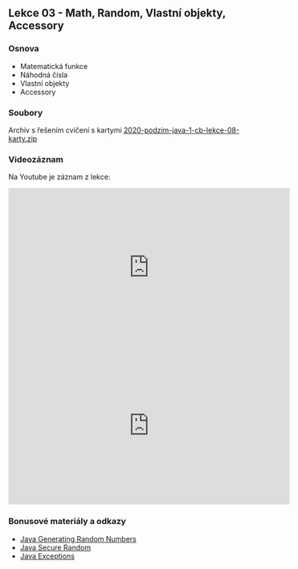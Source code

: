 Lekce 03 - Math, Random, Vlastní objekty, Accessory
---------------------------

### Osnova

* Matematická funkce
* Náhodná čísla
* Vlastní objekty
* Accessory

### Soubory

Archiv s řešením cvičení s kartymi [2020-podzim-java-1-cb-lekce-08-karty.zip](/data/2020-podzim/java-1-ceske-budejovice/2020-podzim-java-1-cb-lekce-08-karty.zip)

### Videozáznam

Na Youtube je záznam z lekce:

<iframe width="560" height="315"
	src="https://www.youtube.com/embed/O8U0mhQuWzE"
	frameborder="0"
	allowfullscreen></iframe>

<br>

<iframe width="560" height="315"
	src="https://www.youtube.com/embed/HUlE3q1WnYU"
	frameborder="0"
	allowfullscreen></iframe>


### Bonusové materiály a odkazy

* [Java Generating Random Numbers](https://www.baeldung.com/java-generating-random-numbers)
* [Java Secure Random](https://www.baeldung.com/java-secure-random)
* [Java Exceptions](https://www.tutorialspoint.com/java/java_exceptions.htm)
